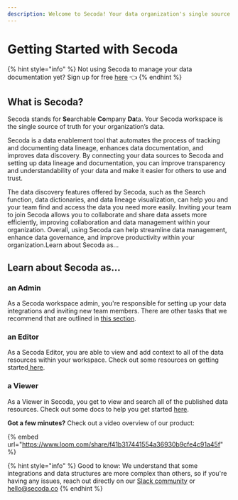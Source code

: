```yaml
---
description: Welcome to Secoda! Your data organization's single source of truth.
---
```


# Getting Started with Secoda

{% hint style="info" %}
Not using Secoda to manage your data documentation yet? Sign up for free [here](http://app.secoda.co/) 👈
{% endhint %}

## What is Secoda?

Secoda stands for **Se**archable **Co**mpany **Da**ta. Your Secoda workspace is the single source of truth for your organization’s data.&#x20;

Secoda is a data enablement tool that automates the process of tracking and documenting data lineage, enhances data documentation, and improves data discovery. By connecting your data sources to Secoda and setting up data lineage and documentation, you can improve transparency and understandability of your data and make it easier for others to use and trust.&#x20;

The data discovery features offered by Secoda, such as the Search function, data dictionaries, and data lineage visualization, can help you and your team find and access the data you need more easily. Inviting your team to join Secoda allows you to collaborate and share data assets more efficiently, improving collaboration and data management within your organization. Overall, using Secoda can help streamline data management, enhance data governance, and improve productivity within your organization.Learn about Secoda as...

## Learn about Secoda as...

### an Admin

As a Secoda workspace admin, you're responsible for setting up your data integrations and inviting new team members. There are other tasks that we recommend that are outlined in [this section](getting-started/secoda-as-an-admin/).

### an Editor

As a Secoda Editor, you are able to view and add context to all of the data resources within your workspace. Check out some resources on getting started[ here](getting-started/secoda-as-an-editor.md).

### a Viewer

As a Viewer in Secoda, you get to view and search all of the published data resources. Check out some docs to help you get started [here](getting-started/secoda-as-a-viewer/).

**Got a few minutes?** Check out a video overview of our product:

{% embed url="https://www.loom.com/share/f41b317441554a36930b9cfe4c91a45f" %}

{% hint style="info" %}
Good to know: We understand that some integrations and data structures are more complex than others, so if you're having any issues, reach out directly on our [Slack community](https://join.slack.com/t/secodacommunity/shared\_invite/zt-mhnu278g-FktKZmZ51SDQtlu3NRAxqg) or hello@secoda.co
{% endhint %}
